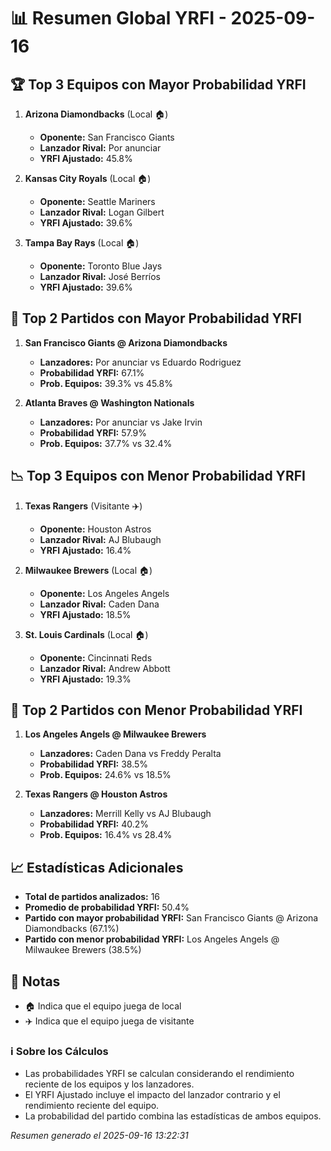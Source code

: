 # 📊 Resumen Global YRFI - 2025-09-16

## 🏆 Top 3 Equipos con Mayor Probabilidad YRFI

1. **Arizona Diamondbacks** (Local 🏠)
   - **Oponente:** San Francisco Giants
   - **Lanzador Rival:** Por anunciar
   - **YRFI Ajustado:** 45.8%

2. **Kansas City Royals** (Local 🏠)
   - **Oponente:** Seattle Mariners
   - **Lanzador Rival:** Logan Gilbert
   - **YRFI Ajustado:** 39.6%

3. **Tampa Bay Rays** (Local 🏠)
   - **Oponente:** Toronto Blue Jays
   - **Lanzador Rival:** José Berríos
   - **YRFI Ajustado:** 39.6%

## 🎯 Top 2 Partidos con Mayor Probabilidad YRFI

1. **San Francisco Giants @ Arizona Diamondbacks**
   - **Lanzadores:** Por anunciar vs Eduardo Rodriguez
   - **Probabilidad YRFI:** 67.1%
   - **Prob. Equipos:** 39.3% vs 45.8%

2. **Atlanta Braves @ Washington Nationals**
   - **Lanzadores:** Por anunciar vs Jake Irvin
   - **Probabilidad YRFI:** 57.9%
   - **Prob. Equipos:** 37.7% vs 32.4%

## 📉 Top 3 Equipos con Menor Probabilidad YRFI

1. **Texas Rangers** (Visitante ✈️)
   - **Oponente:** Houston Astros
   - **Lanzador Rival:** AJ Blubaugh
   - **YRFI Ajustado:** 16.4%

2. **Milwaukee Brewers** (Local 🏠)
   - **Oponente:** Los Angeles Angels
   - **Lanzador Rival:** Caden Dana
   - **YRFI Ajustado:** 18.5%

3. **St. Louis Cardinals** (Local 🏠)
   - **Oponente:** Cincinnati Reds
   - **Lanzador Rival:** Andrew Abbott
   - **YRFI Ajustado:** 19.3%

## 🛑 Top 2 Partidos con Menor Probabilidad YRFI

1. **Los Angeles Angels @ Milwaukee Brewers**
   - **Lanzadores:** Caden Dana vs Freddy Peralta
   - **Probabilidad YRFI:** 38.5%
   - **Prob. Equipos:** 24.6% vs 18.5%

2. **Texas Rangers @ Houston Astros**
   - **Lanzadores:** Merrill Kelly vs AJ Blubaugh
   - **Probabilidad YRFI:** 40.2%
   - **Prob. Equipos:** 16.4% vs 28.4%

## 📈 Estadísticas Adicionales

- **Total de partidos analizados:** 16
- **Promedio de probabilidad YRFI:** 50.4%
- **Partido con mayor probabilidad YRFI:** San Francisco Giants @ Arizona Diamondbacks (67.1%)
- **Partido con menor probabilidad YRFI:** Los Angeles Angels @ Milwaukee Brewers (38.5%)

## 📝 Notas

- 🏠 Indica que el equipo juega de local
- ✈️ Indica que el equipo juega de visitante

### ℹ️ Sobre los Cálculos
- Las probabilidades YRFI se calculan considerando el rendimiento reciente de los equipos y los lanzadores.
- El YRFI Ajustado incluye el impacto del lanzador contrario y el rendimiento reciente del equipo.
- La probabilidad del partido combina las estadísticas de ambos equipos.

*Resumen generado el 2025-09-16 13:22:31*